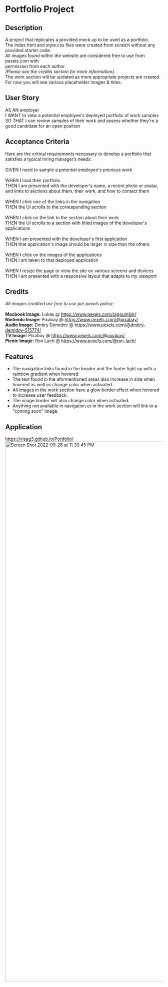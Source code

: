 # Portfolio Project
## Description
A project that replicates a provided mock up to be used as a portfolio.\
The index.html and style.css files were created from scratch without any provided starter code.\
All images found within the website are considered free to use from pexels.com with\
permission from each author.\
*(Please see the credits section for more information).*\
The work section will be updated as more appropriate projects are created. \
For now you will see various placeholder images & titles.
## User Story
AS AN employer\
I WANT to view a potential employee's deployed portfolio of work samples\
SO THAT I can review samples of their work and assess whether they're a good candidate for an open position
## Acceptance Criteria
Here are the critical requirements necessary to develop a portfolio that satisfies a typical hiring manager’s needs:\
<br>
GIVEN I need to sample a potential employee's previous work\
<br>
WHEN I load their portfolio\
THEN I am presented with the developer's name, a recent photo or avatar, and links to sections about them, their work, and how to contact them\
<br>
WHEN I click one of the links in the navigation\
THEN the UI scrolls to the corresponding section\
<br>
WHEN I click on the link to the section about their work\
THEN the UI scrolls to a section with titled images of the developer's applications\
<br>
WHEN I am presented with the developer's first application\
THEN that application's image should be larger in size than the others\
<br>
WHEN I click on the images of the applications\
THEN I am taken to that deployed application\
<br>
WHEN I resize the page or view the site on various screens and devices\
THEN I am presented with a responsive layout that adapts to my viewport
## Credits
*All images credited are free to use per pexels policy:* \
<br>
**Macbook Image:** Lukas @ https://www.pexels.com/@goumbik/ \
**Nintendo Image:** Pixabay @ https://www.pexels.com/@pixabay/ \
**Audio Image:** Dmitry Demidov @ https://www.pexels.com/@dmitry-demidov-515774/ \
**TV Image:** Pixabay @ https://www.pexels.com/@pixabay/ \
**Picnic Image:** Ron Lach @ https://www.pexels.com/@ron-lach/
## Features
* The navigation links found in the header and the footer light up with a rainbow gradient when hovered.
* The text found in the aformentioned areas also increase in size when hovered as well as change color when activated.
* All images in the work section have a glow border effect when hovered to increase user feedback.
* The image border will also change color when activated.
* Anything not available in navigation or in the work section will link to a "coming soon" image.
## Application
https://visag3.github.io/Portfolio/
<br>
<img width="1728" alt="Screen Shot 2022-09-26 at 11 33 45 PM" src="https://user-images.githubusercontent.com/113649683/192425892-92530592-3ed2-4c31-b041-86461d4b27df.png">
